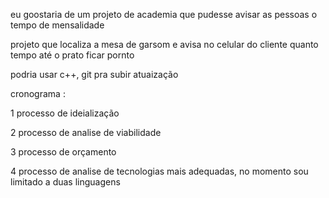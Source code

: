eu goostaria de um projeto de academia que pudesse avisar as pessoas o tempo de mensalidade 

projeto que localiza a mesa de garsom e avisa no celular do cliente quanto tempo até o prato ficar pornto

podria usar c++, git pra subir atuaização 

cronograma :

1 processo de ideialização

2 processo de analise de viabilidade 

3 processo de orçamento

4 processo de analise de tecnologias mais adequadas, no momento sou limitado a duas linguagens